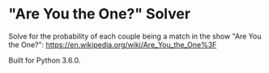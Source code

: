 # "Are You the One?" Solver
Solve for the probability of each couple being a match in the show "Are You the One?": https://en.wikipedia.org/wiki/Are_You_the_One%3F

Built for Python 3.6.0.